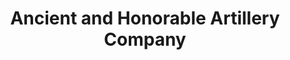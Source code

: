 ---
layout: repo
title: "Ancient and Honorable Artillery Company"
id: 18053
permalink: repos/18053/
---